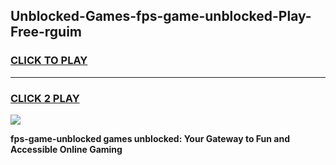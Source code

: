 
## Unblocked-Games-fps-game-unblocked-Play-Free-rguim
<h3>
<a href="https://premium76.site?title=fps-game-unblocked&ref=15A">CLICK TO PLAY</a></h3>
<hr>

<h3>
<a href="https://premium76.site?title=fps-game-unblocked&ref=15A">CLICK 2 PLAY</a>
  
</h3>

<a href="https://premium76.site?title=fps-game-unblocked&ref=15A"><img src="https://clearcache.store/games.png"></a>


**fps-game-unblocked games unblocked: Your Gateway to Fun and Accessible Online Gaming**
